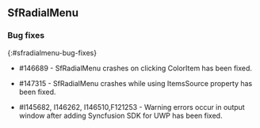 ## SfRadialMenu

### Bug fixes
{:#sfradialmenu-bug-fixes}

* \#146689 - SfRadialMenu crashes on clicking ColorItem has been fixed.

* \#147315 - SfRadialMenu crashes while using ItemsSource property has been fixed.

* \#I145682, I146262, I146510,F121253  - Warning errors occur in output window after adding Syncfusion SDK for UWP has been fixed.

